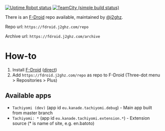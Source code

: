 [![Uptime Robot status](https://img.shields.io/uptimerobot/status/m779170343-e10322ff65f84f0129b0daf9.svg?label=TeamCity)](https://status.j2ghz.com/779170343)
[![TeamCity (simple build status)](https://img.shields.io/teamcity/https/tc.j2ghz.com/s/Tachiyomi_App.svg?label=DevVersion)](https://tc.j2ghz.com/viewType.html?buildTypeId=Tachiyomi_App&guest=1)


There is an [F-Droid](https://f-droid.org/repository/browse/?fdid=org.fdroid.fdroid) repo available, maintained by [@j2ghz](https://github.com/j2ghz).

Repo url: `https://fdroid.j2ghz.com/repo`

Archive url: `https://fdroid.j2ghz.com/archive`

# How-to
1. Install [F-Droid](https://f-droid.org/repository/browse/?fdid=org.fdroid.fdroid) ([direct](https://f-droid.org/FDroid.apk))
2. Add `https://fdroid.j2ghz.com/repo` as repo to F-Droid (Three-dot menu > Repositories > Plus)

## Available apps
* `Tachiyomi (dev)` (app id `eu.kanade.tachiyomi.debug`) - Main app built from master branch
* `Tachiyomi: *` (app id `eu.kanade.tachiyomi.extension.*`) - Extension source (* is name of site, e.g. en.batoto)